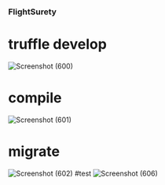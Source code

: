 ### FlightSurety
# truffle develop
![Screenshot (600)](https://user-images.githubusercontent.com/92582391/189476954-0fa41e15-399a-40a9-a152-9043ee35e746.png)
# compile
![Screenshot (601)](https://user-images.githubusercontent.com/92582391/189476955-7d24f29e-b249-45c1-9c7f-f9377ddd74ae.png)
# migrate
![Screenshot (602)](https://user-images.githubusercontent.com/92582391/189476959-3be7f04e-9f2b-4bc9-a6ec-b5128338462e.png)
#test
![Screenshot (606)](https://user-images.githubusercontent.com/92582391/189476967-3003218f-cb6d-4d47-b060-3aa1733285ff.png)


